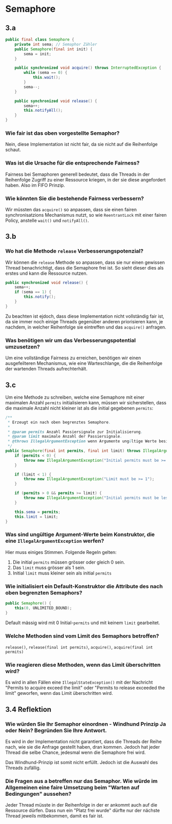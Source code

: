 # Semaphore

## 3.a

```Java
public final class Semaphore {
    private int sema; // Semaphor Zähler
    public Semaphore(final int init) {
        sema = init;
    }

    public synchronized void acquire() throws InterruptedException {
        while (sema == 0) {
            this.wait();
        }
        sema--;
    }

    public synchronized void release() {
        sema++;
        this.notifyAll();
    }
}
```

### Wie fair ist das oben vorgestellte Semaphor?

Nein, diese Implementation ist nicht fair, da sie nicht auf die Reihenfolge schaut.

### Was ist die Ursache für die entsprechende Fairness?

Fairness bei Semaphoren generell bedeutet, dass die Threads in der Reihenfolge Zugriff zu einer Ressource kriegen, in der sie diese angefordert haben. Also im FIFO Prinzip.

### Wie könnten Sie die bestehende Fairness verbessern?

Wir müssten das `acquire()` so anpassen, dass sie einen fairen synchronisatzions Mechanismus nutzt, so wie `ReentrantLock` mit einer fairen Policy, anstelle `wait()` und `notifyAll()`.

## 3.b

### Wo hat die Methode `release` Verbesserungspotenzial?

Wir können die `release` Methode so anpassen, dass sie nur einen gewissen Thread benachrichtigt, dass die Semaphore frei ist. So sieht dieser dies als erstes und kann die Ressource nutzen.

```Java
public synchronized void release() {
    sema++;
    if (sema == 1) {
        this.notify();
    }
}
```

Zu beachten ist ejdoch, dass diese Implementation nicht vollständig fair ist, da sie immer noch einige Threads gegenüber anderen priorisieren kann, je nachdem, in welcher Reihenfolge sie eintreffen und das `acquire()` anfragen. 

### Was benötigen wir um das Verbesserungspotential umzusetzen?

Um eine vollständige Fairness zu erreichen, benötigen wir einen ausgefeilteren Mechanismus, wie eine Warteschlange, die die Reihenfolge der wartenden Threads aufrechterhält.

## 3.c

Um eine Methode zu schreiben, welche eine Semaphore mit einer maximalen Anzahl `permits` initialisieren kann, müssen wir sicherstellen, dass die maximale Anzahl nicht kleiner ist als die initial gegebenen `permits`:

```Java
/**
 * Erzeugt ein nach oben begrenztes Semaphore.
 *
 * @param permits Anzahl Passiersignale zur Initialisierung.
 * @param limit maximale Anzahl der Passiersignale.
 * @throws IllegalArgumentException wenn Argumente ungültige Werte besitzen.
 */
public Semaphore(final int permits, final int limit) throws IllegalArgumentException {
    if (permits < 0) {
        throw new IllegalArgumentException("Initial permits must be >= 0");
    }

    if (limit < 1) {
        throw new IllegalArgumentException("Limit must be >= 1");
    }

    if (permits > 0 && permits >= limit) {
        throw new IllegalArgumentException("Initial permits must be less than limit");
    }

    this.sema = permits;
    this.limit = limit;
}
```

### Was sind ungültige Argument-Werte beim Konstruktor, die eine `IllegalArgumentException` werfen?

Hier muss einiges Stimmen. Folgende Regeln gelten:

1. Die initial `permits` müssen grösser oder gleich 0 sein.
2. Das `limit` muss grösser als 1 sein.
3. Initial `limit` muss kleiner sein als initial `permits`

### Wie initialisiert ein Default-Konstruktor die Attribute des nach oben begrenzten Semaphors?

```Java
public Semaphore() {
    this(0, UNLIMITED_BOUND);
}
```

Default mässig wird mit 0 Initial-`permits` und mit keinem `limit` gearbeitet.

### Welche Methoden sind vom Limit des Semaphors betroffen?

`release()`, `release(final int permits)`, `acquire()`, `acquire(final int permits)`

### Wie reagieren diese Methoden, wenn das Limit überschritten wird?

Es wird in allen Fällen eine `IllegalStateException()` mit der Nachricht "Permits to acquire exceed the limit" oder "Permits to release exceeded the limit" geworfen, wenn das Limit überschritten wird.

## 3.4 Reflektion

### Wie würden Sie Ihr Semaphor einordnen - Windhund Prinzip Ja oder Nein? Begründen Sie Ihre Antwort.

Es wird in der Implementation nicht garantiert, dass die Threads der Reihe nach, wie sie die Anfrage gestellt haben, dran kommen. Jedoch hat jeder Thread die selbe Chance, jedesmal wenn die Semaphore frei wird.

Das Windhund-Prinzip ist somit nicht erfüllt. Jedoch ist die Auswahl des Threads zufällig.

### Die Fragen aus a betreffen nur das Semaphor. Wie würde im Allgemeinen eine faire Umsetzung beim "Warten auf Bedingungen" aussehen?

Jeder Thread müsste in der Reihenfolge in der er ankommt auch auf die Ressource dürfen. Dass nun ein "Platz frei wurde" dürfte nur der nächste Thread jeweils mitbekommen, damit es fair ist.
